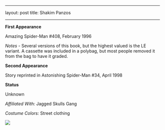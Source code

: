   ---
layout: post
title: Shakim Panzos

---

**First Appearance**

Amazing Spider-Man #408, February 1996

*Notes* - Several versions of this book, but the highest valued is the LE variant. A cassette was included in a polybag, but most people removed it from the bag to have it graded.

**Second Appearance**

Story reprinted in Astonishing Spider-Man #34, April 1998

**Status**

Unknown

*Affiliated With:*  Jagged Skulls Gang

*Costume Colors:*  Street clothing

<img src="http://comicfirsts.com/images/marvel/amazing-spider-man-issue-408">
